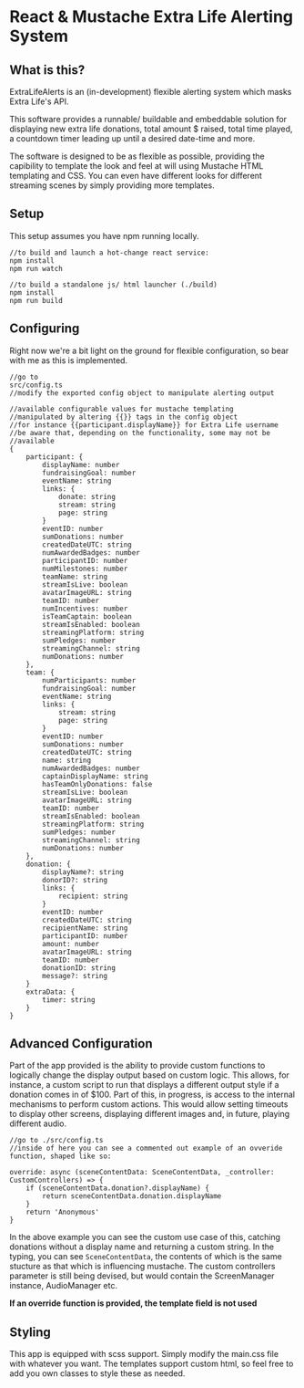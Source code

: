 # React & Mustache Extra Life Alerting System

## What is this?
ExtraLifeAlerts is an (in-development) flexible alerting system which masks Extra Life's API.

This software provides a runnable/ buildable and embeddable solution for displaying new extra life donations, total amount $ raised, total time played, a countdown timer leading up until a desired date-time and more.

The software is designed to be as flexible as possible, providing the capibility to template the look and feel at will using Mustache HTML templating and CSS. You can even have different looks for different streaming scenes by simply providing more templates.

## Setup
This setup assumes you have npm running locally.
```
//to build and launch a hot-change react service:
npm install
npm run watch

//to build a standalone js/ html launcher (./build)
npm install
npm run build
```

## Configuring
Right now we're a bit light on the ground for flexible configuration, so bear with me as this is implemented.
```
//go to
src/config.ts
//modify the exported config object to manipulate alerting output
```
```
//available configurable values for mustache templating
//manipulated by altering {{}} tags in the config object
//for instance {{participant.displayName}} for Extra Life username
//be aware that, depending on the functionality, some may not be 
//available
{
    participant: {
        displayName: number
        fundraisingGoal: number
        eventName: string
        links: {
            donate: string
            stream: string
            page: string
        }
        eventID: number
        sumDonations: number
        createdDateUTC: string
        numAwardedBadges: number
        participantID: number
        numMilestones: number
        teamName: string
        streamIsLive: boolean
        avatarImageURL: string
        teamID: number
        numIncentives: number
        isTeamCaptain: boolean
        streamIsEnabled: boolean
        streamingPlatform: string
        sumPledges: number
        streamingChannel: string
        numDonations: number
    },
    team: {
        numParticipants: number
        fundraisingGoal: number
        eventName: string
        links: {
            stream: string
            page: string
        }
        eventID: number
        sumDonations: number
        createdDateUTC: string
        name: string
        numAwardedBadges: number
        captainDisplayName: string
        hasTeamOnlyDonations: false
        streamIsLive: boolean
        avatarImageURL: string
        teamID: number
        streamIsEnabled: boolean
        streamingPlatform: string
        sumPledges: number
        streamingChannel: string
        numDonations: number
    },
    donation: {
        displayName?: string
        donorID?: string
        links: {
            recipient: string
        }
        eventID: number
        createdDateUTC: string
        recipientName: string
        participantID: number
        amount: number
        avatarImageURL: string
        teamID: number
        donationID: string
        message?: string
    }
    extraData: {
        timer: string
    }
}
```

## Advanced Configuration
Part of the app provided is the ability to provide custom functions to logically change the display output based on custom logic. This allows, for instance, a custom script to run that displays a different output style if a donation comes in of $100. Part of this, in progress, is access to the internal mechanisms to perform custom actions. This would allow setting timeouts to display other screens, displaying different images and, in future, playing different audio.

```
//go to ./src/config.ts
//inside of here you can see a commented out example of an ovveride function, shaped like so:

override: async (sceneContentData: SceneContentData, _controller: CustomControllers) => {
    if (sceneContentData.donation?.displayName) {
        return sceneContentData.donation.displayName
    }
    return 'Anonymous'
}
```
In the above example you can see the custom use case of this, catching donations without a display name and returning a custom string. In the typing, you can see `SceneContentData`, the contents of which is the same stucture as that which is influencing mustache. The custom controllers parameter is still being devised, but would contain the ScreenManager instance, AudioManager etc.

**If an override function is provided, the template field is not used**

## Styling
This app is equipped with scss support. Simply modify the main.css file with whatever you want. The templates support custom html, so feel free to add you own classes to style these as needed.
